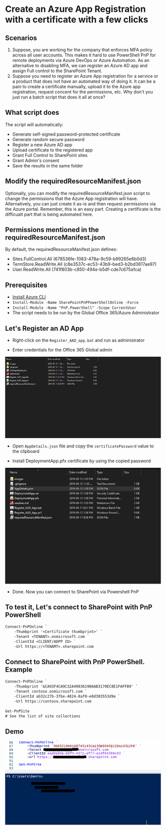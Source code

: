 # Create an Azure App Registration with a certificate with a few clicks

## Scenarios
1. Suppose, you are working for the company that enforces MFA policy across all user accounts. This makes it hard to use PowerShell PnP for remote deployments via Azure DevOps or Azure Automation. As an alternative to disabling MFA, we can register an Azure AD app and assign Full control to the SharePoint Tenant. 
2. Suppose you need to register an Azure App registration for a service or a product that does not have an automated way of doing it. It can be a pain to create a certificate manually, upload it to the Azure app registration, request concent for the permissions, etc. Why don't you just run a batch script that does it all at once?

## What script does
The script will automatically:
- Generate self-signed password-protected certificate
- Generate random secure password
- Register a new Azure AD app
- Upload certificate to the registered app
- Grant Full Control to SharePoint sites
- Grant Admin's consent
- Save the results in the same folder



## Modify the requiredResourceManifest.json
Optionally, you can modify the requiredResourceManifest.json script to change the permissions that the Azure App registration will have. Alternatively, you can just create it as-is and then request permissions via the Azure portal. Remember, this is an easy part. Creating a certificate is the difficualt part that is being automated here.

## Permissions mentioned in the requiredResourceManifest.json
By default, the requiredResourceManifest.json defines:
- Sites.FullControl.All  (678536fe-1083-478a-9c59-b99265e6b0d3)
- TermStore.ReadWrite.All  (c8e3537c-ec53-43b9-bed3-b2bd3617ae97)
- User.ReadWrite.All  (741f803b-c850-494e-b5df-cde7c675a1ca)


## Prerequisites
- [Install Azure CLI](https://docs.microsoft.com/en-us/cli/azure/install-azure-cli-windows?view=azure-cli-latest)
- `Install-Module -Name SharePointPnPPowerShellOnline -Force`
- `Install-Module -Name "PnP.PowerShell" -Scope CurrentUser`
- The script needs to be run by the Global Office 365/Azure Administrator

## Let's Register an AD App

- Right-click on the `Register_AAD_app.bat` and run as administrator

- Enter credentials for the Office 365 Global admin

![](images/AppRegistration.gif)

- Open `AppDetails.json` file and copy the `certificatePassword` value to the clipboard

- Install DeploymentApp.pfx certificate by using the copied password

![](images/InstallCertificate.gif)


- Done. Now you can connect to SharePoint via Powershell PnP

## To test it, Let's connect to SharePoint with PnP PowerShell
```
Connect-PnPOnline `
    -Thumbprint '<Certificate thumbprint>' `
    -Tenant <TENANT>.onmicrosoft.com `
    -ClientId <CLIENT/ADPP ID> `
    -Url https://<TENAMT>.sharepoint.com

```
## Connect to SharePoint with PnP PowerShell. Example

```
Connect-PnPOnline `
    -Thumbprint '&CA93F4CA9C32A490361986AB3170EC8E1FAFFB9' `
    -Tenant contoso.onmicrosoft.com `
    -ClientId ab32c27b-37be-4824-8af0-e8d303553d9e `
    -Url https://contoso.sharepoint.com
    
Get-PnPSite
# See the list of site collections
```

## Demo
![](images/DemoPowerShell.gif)
